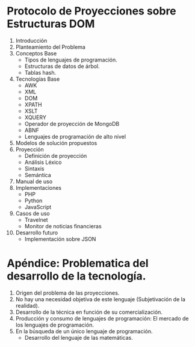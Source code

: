 # Protocolo de Proyecciones sobre Estructuras DOM

1. Introducción
2. Planteamiento del Problema
3. Conceptos Base
    - Tipos de lenguajes de programación.
    - Estructuras de datos de árbol.
    - Tablas hash.
4. Tecnologías Base
    - AWK
    - XML
    - DOM
    - XPATH
    - XSLT
    - XQUERY
    - Operador de proyección de MongoDB
    - ABNF
    - Lenguajes de programación de alto nivel
5. Modelos de solución propuestos
6. Proyección
    - Definición de proyección
    - Análisis Léxico
    - Sintaxis
    - Semántica
7. Manual de uso
8. Implementaciones
    - PHP
    - Python
    - JavaScript
9. Casos de uso
    - Travelnet
    - Monitor de noticias financieras
10. Desarrollo futuro
    - Implementación sobre JSON

# Apéndice: Problematica del desarrollo de la tecnología.

1. Origen del problema de las proyecciones.
2. No hay una necesidad objetiva de este lenguaje (Subjetivación de la realidad).
3. Desarrollo de la técnica en función de su comercialización.
4. Producción y consumo de lenguajes de programación: El mercado de los lenguajes de programación.
5. En la búsqueda de un único lenguaje de programación.
    - Desarrollo del lenguaje de las matemáticas.
